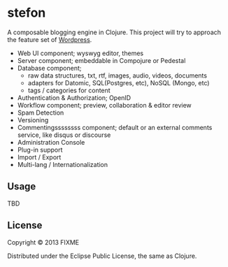 # stefon

A composable blogging engine in Clojure. This project will try to approach the feature set of [Wordpress](http://codex.wordpress.org/WordPress_Features).
 * Web UI component; wyswyg editor, themes
 * Server component; embeddable in Compojure or Pedestal
 * Database component;
   * raw data structures, txt, rtf, images, audio, videos, documents
   * adapters for Datomic, SQL(Postgres, etc), NoSQL (Mongo, etc)
   * tags / categories for content
 * Authentication & Authorization; OpenID
 * Workflow component; preview, collaboration & editor review
 * Spam Detection
 * Versioning
 * Commentingssssssss component; default or an external comments service, like disqus or discourse
 * Administration Console
 * Plug-in support
 * Import / Export
 * Multi-lang / Internationalization


## Usage

TBD

## License

Copyright © 2013 FIXME

Distributed under the Eclipse Public License, the same as Clojure.
